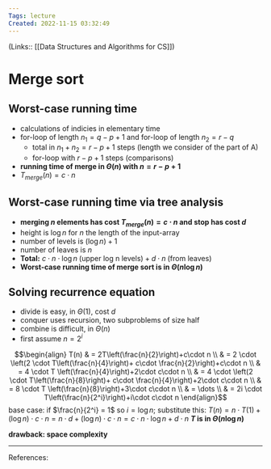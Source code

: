 ```yaml
---
Tags: lecture
Created: 2022-11-15 03:32:49
---
```

(Links:: [[Data Structures and Algorithms for CS]])
# Merge sort
## Worst-case running time
- calculations of indicies in elementary time
- for-loop of length $n_1 = q-p+1$ and for-loop of length $n_2 =r-q$
	- total in $n_1 + n_2 = r-p+1$ steps (length we consider of the part of A)
	- for-loop with $r-p+1$ steps (comparisons)
- **running time of merge in $\Theta(n)$ with $n=r-p+1$**
- $T_{merge}(n)=c\cdot n$
## Worst-case running time via tree analysis
- **merging $n$ elements has cost $T_{merge}(n)=c\cdot n$ and stop has cost $d$**
- height is $\log n$ for $n$ the length of the input-array
- number of levels is $(\log n)+1$
- number of leaves is $n$
- **Total:** $c\cdot n \cdot \log n \; \text{(upper log n levels)}+ d \cdot n \; \text{(from leaves)}$ 
- **Worst-case running time of merge sort is in $\Theta(n\log n)$**
## Solving recurrence equation
- divide is easy, in $\Theta(1)$, cost $d$
- conquer uses recursion, two subproblems of size half
- combine is difficult, in $\Theta(n)$
- first assume $n=2^i$

$$\begin{align}
T(n) & = 2T\left(\frac{n}{2}\right)+c\cdot n \\
& = 2 \cdot \left(2 \cdot T\left(\frac{n}{4}\right)+ c\cdot \frac{n}{2}\right)+c\cdot n \\
& = 4 \cdot T \left(\frac{n}{4}\right)+2\cdot c\cdot n \\
& = 4 \cdot \left(2 \cdot T\left(\frac{n}{8}\right)+ c\cdot \frac{n}{4}\right)+2\cdot c\cdot n \\
& = 8 \cdot T \left(\frac{n}{8}\right)+3\cdot c\cdot n \\
& = \dots \\
& = 2i \cdot T\left(\frac{n}{2^i}\right)+i\cdot c\cdot n
\end{align}$$
base case: if $\frac{n}{2^i} = 1$ so $i = \log n$; substitute this:
$T(n) = n\cdot T(1) + (\log n) \cdot c \cdot n = n \cdot d + (\log n) \cdot c \cdot n = c \cdot n \cdot \log n + d\cdot n$
**$T$ is in $\Theta(n\log n)$**

**drawback: space complexity**

---
References: